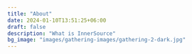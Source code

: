 ```yaml
---
title: "About"
date: 2024-01-10T13:51:25+06:00
draft: false
description: "What is InnerSource"
bg_image: "images/gathering-images/gathering-2-dark.jpg"
---
```


